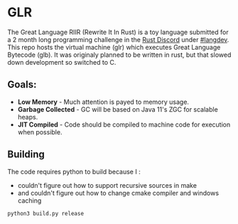 # GLR
The Great Language RIIR (Rewrite It In Rust) is a toy language submitted
for a 2 month long programming challenge in the 
[Rust Discord](https://bit.ly/rust-community) under
[#langdev](https://discordapp.com/channels/273534239310479360/490356824420122645).
This repo hosts the virtual machine (glr) which executes Great Language Bytecode (glb).
It was originaly planned to be written in rust, but that slowed down development so switched to C.

## Goals:

* **Low Memory** - Much attention is payed to memory usage.
* **Garbage Collected** - GC will be based on Java 11's ZGC for scalable heaps.
* **JIT Compiled** - Code should be compiled to machine code for execution when possible.

## Building

The code requires python to build because I :

* couldn't figure out how to support recursive sources in make
* and couldn't figure out how to change cmake compiler and windows caching

```
python3 build.py release
```